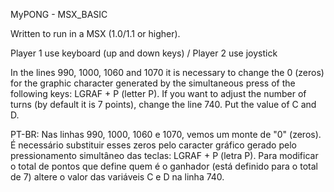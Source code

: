MyPONG - MSX_BASIC

Written to run in a MSX (1.0/1.1 or higher).

Player 1 use keyboard (up and down keys) / Player 2 use joystick

In the lines 990, 1000, 1060 and 1070 it is necessary to change the 0 (zeros) for the graphic character generated by the simultaneous press of the following keys: LGRAF + P (letter P). 
If you want to adjust the number of turns (by default it is 7 points), change the line 740.  Put the value of C and D.

 PT-BR:  Nas linhas 990, 1000, 1060 e 1070, vemos um monte de "0" (zeros). É necessário substituir esses zeros pelo caracter gráfico gerado pelo pressionamento simultâneo das teclas: LGRAF + P (letra P). 
Para modificar o total de pontos que define quem é o ganhador (está definido para o total de 7) altere o valor das variáveis C e D na linha 740. 
